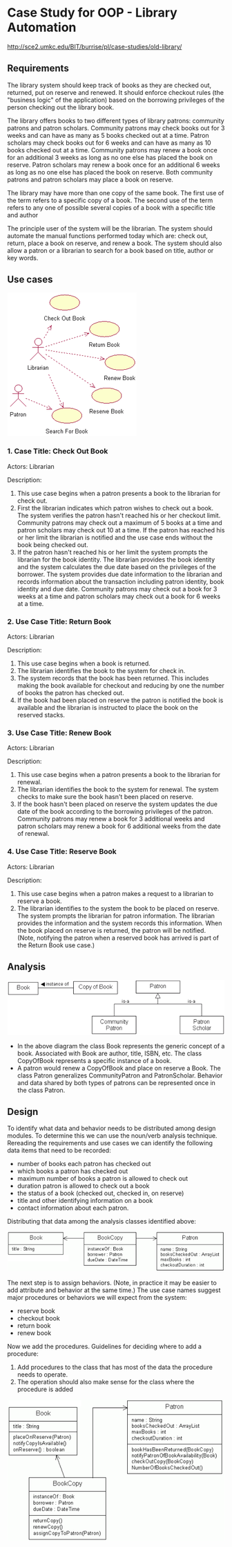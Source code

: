# Case Study for OOP - Library Automation

http://sce2.umkc.edu/BIT/burrise/pl/case-studies/old-library/

## Requirements
The library system should keep track of books as they are checked out, returned, put on reserve and renewed. It should enforce checkout rules (the "business logic" of the application) based on the borrowing privileges of the person checking out the library book.

The library offers books to two different types of library patrons: community patrons and patron scholars. Community patrons may check books out for 3 weeks and can have as many as 5 books checked out at a time. Patron scholars may check books out for 6 weeks and can have as many as 10 books checked out at a time. Community patrons may renew a book once for an additional 3 weeks as long as no one else has placed the book on reserve. Patron scholars may renew a book once for an additional 6 weeks as long as no one else has placed the book on reserve. Both community patrons and patron scholars may place a book on reserve.

The library may have more than one copy of the same book. The first use of the term refers to a specific copy of a book. The second use of the term refers to any one of possible several copies of a book with a specific title and author

The principle user of the system will be the librarian. The system should automate the manual functions performed today which are: check out, return, place a book on reserve, and renew a book. The system should also allow a patron or a librarian to search for a book based on title, author or key words.

## Use cases

![alt text](https://github.com/vudph/LibraryAutomationSystem/blob/master/resources/use-cases.gif "use-cases")

### 1. Case Title:	Check Out Book
Actors:	Librarian

Description:	
   1. This use case begins when a patron presents a book to the librarian for check out.
   2. First the librarian indicates which patron wishes to check out a book. The system verifies the patron hasn't reached his or her checkout limit. Community patrons may check out a maximum of 5 books at a time and patron scholars may check out 10 at a time. If the patron has reached his or her limit the librarian is notified and the use case ends without the book being checked out.
   3. If the patron hasn't reached his or her limit the system prompts the librarian for the book identity. The librarian provides the book identity and the system calculates the due date based on the privileges of the borrower. The system provides due date information to the librarian and records information about the transaction including patron identity, book identity and due date. Community patrons may check out a book for 3 weeks at a time and patron scholars may check out a book for 6 weeks at a time.
   
### 2. Use Case Title:	Return Book
Actors:	Librarian

Description:	
   1. This use case begins when a book is returned.
   2. The librarian identifies the book to the system for check in.
   3. The system records that the book has been returned. This includes making the book available for checkout and reducing by one the number of books the patron has checked out.
   4. If the book had been placed on reserve the patron is notified the book is available and the librarian is instructed to place the book on the reserved stacks.
   
### 3. Use Case Title:	Renew Book
Actors:	Librarian

Description:	
   1. This use case begins when a patron presents a book to the librarian for renewal.
   2. The librarian identifies the book to the system for renewal. The system checks to make sure the book hasn't been placed on reserve.
   3. If the book hasn't been placed on reserve the system updates the due date of the book according to the borrowing privileges of the patron. Community patrons may renew a book for 3 additional weeks and patron scholars may renew a book for 6 additional weeks from the date of renewal.
   
### 4. Use Case Title:	Reserve Book
Actors:	Librarian

Description:
   1. This use case begins when a patron makes a request to a librarian to reserve a book.
   2. The librarian identifies to the system the book to be placed on reserve. The system prompts the librarian for patron information. The librarian provides the information and the system records this information. When the book placed on reserve is returned, the patron will be notified. (Note, notifying the patron when a reserved book has arrived is part of the Return Book use case.)
   
## Analysis

![alt text](https://github.com/vudph/LibraryAutomationSystem/blob/master/resources/analysis-abstractions.gif "analysis-abstractions")

* In the above diagram the class Book represents the generic concept of a book. Associated with Book are author, title, ISBN, etc. The class CopyOfBook represents a specific instance of a book. 
* A patron would renew a CopyOfBook and place on reserve a Book. The class Patron generalizes CommunityPatron and PatronScholar. Behavior and data shared by both types of patrons can be represented once in the class Patron.

## Design

To identify what data and behavior needs to be distributed among design modules. To determine this we can use the noun/verb analysis technique. Rereading the requirements and use cases we can identify the following data items that need to be recorded:

* number of books each patron has checked out
* which books a patron has checked out
* maximum number of books a patron is allowed to check out
* duration patron is allowed to check out a book
* the status of a book (checked out, checked in, on reserve)
* title and other identifying information on a book
* contact information about each patron.

Distributing that data among the analysis classes identified above:

![alt text](https://github.com/vudph/LibraryAutomationSystem/blob/master/resources/class-diagram-design.png "class-diagram-design")

The next step is to assign behaviors. (Note, in practice it may be easier to add attribute and behavior at the same time.) The use case names suggest major procedures or behaviors we will expect from the system:
* reserve book
* checkout book
* return book
* renew book

Now we add the procedures. Guidelines for deciding where to add a procedure:
1. Add procedures to the class that has most of the data the procedure needs to operate.
2. The operation should also make sense for the class where the procedure is added

![alt text](https://github.com/vudph/LibraryAutomationSystem/blob/master/resources/class-diagram-design-with-operations.png "class-diagram-design-with-operations")